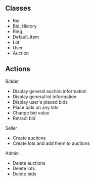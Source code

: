 ## Classes

- Bid
- Bid_History
- Ring
- Default_item
- Lot
- User
- Auction

## Actions

Bidder

 - Display general auction information
 - Display general lot information
 - Display user's placed bids
 - Place bids on any lots
 - Change bid value
 - Retract bid
 
Seller
- Create auctions
- Create lots and add them to auctions

Admin
- Delete auctions
- Delete lots
- Delete bids
